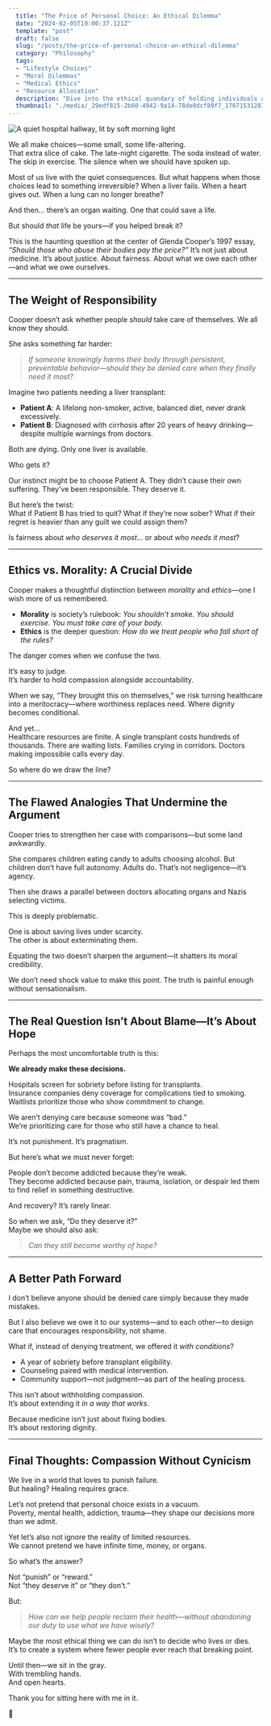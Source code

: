 ```yaml
---
  title: "The Price of Personal Choice: An Ethical Dilemma"
  date: "2024-02-05T19:00:37.121Z"
  template: "post"
  draft: false
  slug: "/posts/the-price-of-personal-choice-an-ethical-dilemma"
  category: "Philosophy"
  tags:
  - "Lifestyle Choices"
  - "Moral Dilemmas"
  - "Medical Ethics"
  - "Resource Allocation"
  description: "Dive into the ethical quandary of holding individuals accountable for mistreating their bodies in this insightful blog post. Explore patient equality, organ allocation, and the intricate interplay between health ethics and medical morality. Join the discussion on the ethical decisions shaping healthcare and the responsible use of limited resources."
  thumbnail: "./media/_29edf815-2b60-4942-9a14-78de0dcf89f7_1707153128765_0.jpg"
---
```

![A quiet hospital hallway, lit by soft morning light](/media/_29edf815-2b60-4942-9a14-78de0dcf89f7_1707153128765_0.jpg)

We all make choices—some small, some life-altering.  
That extra slice of cake. The late-night cigarette. The soda instead of water. The skip in exercise. The silence when we should have spoken up.

Most of us live with the quiet consequences. But what happens when those choices lead to something irreversible? When a liver fails. When a heart gives out. When a lung can no longer breathe?

And then… there’s an organ waiting. One that could save a life.

But should *that* life be yours—if you helped break it?

This is the haunting question at the center of Glenda Cooper’s 1997 essay, *“Should those who abuse their bodies pay the price?”* It’s not just about medicine. It’s about justice. About fairness. About what we owe each other—and what we owe ourselves.

---

## The Weight of Responsibility

Cooper doesn’t ask whether people *should* take care of themselves. We all know they should.

She asks something far harder:  
> *If someone knowingly harms their body through persistent, preventable behavior—should they be denied care when they finally need it most?*

Imagine two patients needing a liver transplant:

- **Patient A**: A lifelong non-smoker, active, balanced diet, never drank excessively.  
- **Patient B**: Diagnosed with cirrhosis after 20 years of heavy drinking—despite multiple warnings from doctors.

Both are dying. Only one liver is available.

Who gets it?

Our instinct might be to choose Patient A. They didn’t cause their own suffering. They’ve been responsible. They deserve it.

But here’s the twist:  
What if Patient B has tried to quit? What if they’re now sober? What if their regret is heavier than any guilt we could assign them?

Is fairness about *who deserves it most*… or about *who needs it most*?

---

## Ethics vs. Morality: A Crucial Divide

Cooper makes a thoughtful distinction between *morality* and *ethics*—one I wish more of us remembered.

- **Morality** is society’s rulebook: *You shouldn’t smoke. You should exercise. You must take care of your body.*  
- **Ethics** is the deeper question: *How do we treat people who fall short of the rules?*

The danger comes when we confuse the two.

It’s easy to judge.  
It’s harder to hold compassion alongside accountability.

When we say, “They brought this on themselves,” we risk turning healthcare into a meritocracy—where worthiness replaces need. Where dignity becomes conditional.

And yet…  
Healthcare resources are finite. A single transplant costs hundreds of thousands. There are waiting lists. Families crying in corridors. Doctors making impossible calls every day.

So where do we draw the line?

---

## The Flawed Analogies That Undermine the Argument

Cooper tries to strengthen her case with comparisons—but some land awkwardly.

She compares children eating candy to adults choosing alcohol. But children don’t have full autonomy. Adults do. That’s not negligence—it’s agency.

Then she draws a parallel between doctors allocating organs and Nazis selecting victims.

This is deeply problematic.

One is about saving lives under scarcity.  
The other is about exterminating them.

Equating the two doesn’t sharpen the argument—it shatters its moral credibility.

We don’t need shock value to make this point. The truth is painful enough without sensationalism.

---

## The Real Question Isn’t About Blame—It’s About Hope

Perhaps the most uncomfortable truth is this:

**We already make these decisions.**

Hospitals screen for sobriety before listing for transplants.  
Insurance companies deny coverage for complications tied to smoking.  
Waitlists prioritize those who show commitment to change.

We aren’t denying care because someone was “bad.”  
We’re prioritizing care for those who still have a chance to heal.

It’s not punishment. It’s pragmatism.

But here’s what we must never forget:

People don’t become addicted because they’re weak.  
They become addicted because pain, trauma, isolation, or despair led them to find relief in something destructive.

And recovery? It’s rarely linear.

So when we ask, “Do they deserve it?”  
Maybe we should also ask:  
> *Can they still become worthy of hope?*

---

## A Better Path Forward

I don’t believe anyone should be denied care simply because they made mistakes.

But I also believe we owe it to our systems—and to each other—to design care that encourages responsibility, not shame.

What if, instead of denying treatment, we offered it *with conditions*?  
- A year of sobriety before transplant eligibility.  
- Counseling paired with medical intervention.  
- Community support—not judgment—as part of the healing process.

This isn’t about withholding compassion.  
It’s about extending it *in a way that works*.

Because medicine isn’t just about fixing bodies.  
It’s about restoring dignity.

---

## Final Thoughts: Compassion Without Cynicism

We live in a world that loves to punish failure.  
But healing? Healing requires grace.

Let’s not pretend that personal choice exists in a vacuum.  
Poverty, mental health, addiction, trauma—they shape our decisions more than we admit.

Yet let’s also not ignore the reality of limited resources.  
We cannot pretend we have infinite time, money, or organs.

So what’s the answer?

Not “punish” or “reward.”  
Not “they deserve it” or “they don’t.”

But:  
> *How can we help people reclaim their health—without abandoning our duty to use what we have wisely?*

Maybe the most ethical thing we can do isn’t to decide who lives or dies.  
It’s to create a system where fewer people ever reach that breaking point.

Until then—we sit in the gray.  
With trembling hands.  
And open hearts.

Thank you for sitting here with me in it.

🫶
